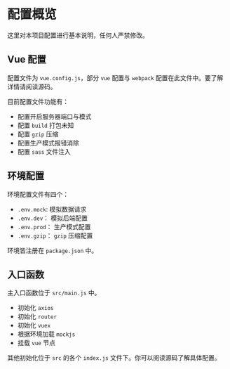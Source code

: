# 配置概览

这里对本项目配置进行基本说明，任何人严禁修改。

## Vue 配置

配置文件为 `vue.config.js`，部分 `vue` 配置与 `webpack` 配置在此文件中。要了解详情请阅读源码。

目前配置文件功能有：

- 配置开启服务器端口与模式
- 配置 `build` 打包未知
- 配置 `gzip` 压缩
- 配置生产模式报错消除
- 配置 `sass` 文件注入



## 环境配置

环境配置文件有四个：

- `.env.mock`:  模拟数据请求
- `.env.dev`： 模拟后端配置
- `.env.prod`： 生产模式配置
- `.env.gzip`： `gzip` 压缩配置

环境皆注册在 `package.json` 中。



## 入口函数

主入口函数位于 `src/main.js` 中。

- 初始化 `axios`
- 初始化 `router`
- 初始化 `vuex`
- 根据环境加载 `mockjs`
- 挂载 `vue` 节点



其他初始化位于 `src` 的各个 `index.js` 文件下。你可以阅读源码了解具体配置。